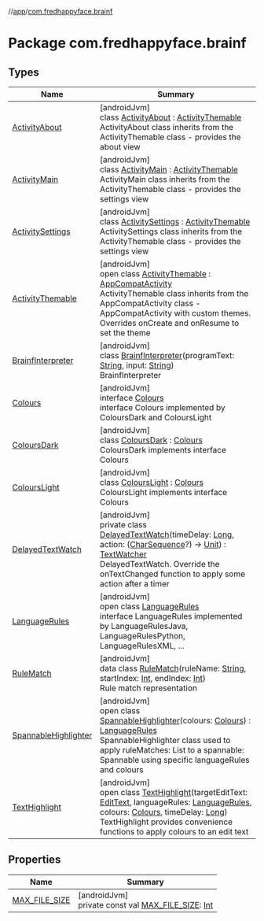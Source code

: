 //[app](../../index.md)/[com.fredhappyface.brainf](index.md)

# Package com.fredhappyface.brainf

## Types

| Name | Summary |
|---|---|
| [ActivityAbout](-activity-about/index.md) | [androidJvm]<br>class [ActivityAbout](-activity-about/index.md) : [ActivityThemable](-activity-themable/index.md)<br>ActivityAbout class inherits from the ActivityThemable class - provides the about view |
| [ActivityMain](-activity-main/index.md) | [androidJvm]<br>class [ActivityMain](-activity-main/index.md) : [ActivityThemable](-activity-themable/index.md)<br>ActivityMain class inherits from the ActivityThemable class - provides the settings view |
| [ActivitySettings](-activity-settings/index.md) | [androidJvm]<br>class [ActivitySettings](-activity-settings/index.md) : [ActivityThemable](-activity-themable/index.md)<br>ActivitySettings class inherits from the ActivityThemable class - provides the settings view |
| [ActivityThemable](-activity-themable/index.md) | [androidJvm]<br>open class [ActivityThemable](-activity-themable/index.md) : [AppCompatActivity](https://developer.android.com/reference/kotlin/androidx/appcompat/app/AppCompatActivity.html)<br>ActivityThemable class inherits from the AppCompatActivity class - AppCompatActivity with custom themes. Overrides onCreate and onResume to set the theme |
| [BrainfInterpreter](-brainf-interpreter/index.md) | [androidJvm]<br>class [BrainfInterpreter](-brainf-interpreter/index.md)(programText: [String](https://kotlinlang.org/api/latest/jvm/stdlib/kotlin/-string/index.html), input: [String](https://kotlinlang.org/api/latest/jvm/stdlib/kotlin/-string/index.html))<br>BrainfInterpreter |
| [Colours](-colours/index.md) | [androidJvm]<br>interface [Colours](-colours/index.md)<br>interface Colours implemented by ColoursDark and ColoursLight |
| [ColoursDark](-colours-dark/index.md) | [androidJvm]<br>class [ColoursDark](-colours-dark/index.md) : [Colours](-colours/index.md)<br>ColoursDark implements interface Colours |
| [ColoursLight](-colours-light/index.md) | [androidJvm]<br>class [ColoursLight](-colours-light/index.md) : [Colours](-colours/index.md)<br>ColoursLight implements interface Colours |
| [DelayedTextWatch](-delayed-text-watch/index.md) | [androidJvm]<br>private class [DelayedTextWatch](-delayed-text-watch/index.md)(timeDelay: [Long](https://kotlinlang.org/api/latest/jvm/stdlib/kotlin/-long/index.html), action: ([CharSequence](https://kotlinlang.org/api/latest/jvm/stdlib/kotlin/-char-sequence/index.html)?) -&gt; [Unit](https://kotlinlang.org/api/latest/jvm/stdlib/kotlin/-unit/index.html)) : [TextWatcher](https://developer.android.com/reference/kotlin/android/text/TextWatcher.html)<br>DelayedTextWatch. Override the onTextChanged function to apply some action after a timer |
| [LanguageRules](-language-rules/index.md) | [androidJvm]<br>open class [LanguageRules](-language-rules/index.md)<br>interface LanguageRules implemented by LanguageRulesJava, LanguageRulesPython, LanguageRulesXML, ... |
| [RuleMatch](-rule-match/index.md) | [androidJvm]<br>data class [RuleMatch](-rule-match/index.md)(ruleName: [String](https://kotlinlang.org/api/latest/jvm/stdlib/kotlin/-string/index.html), startIndex: [Int](https://kotlinlang.org/api/latest/jvm/stdlib/kotlin/-int/index.html), endIndex: [Int](https://kotlinlang.org/api/latest/jvm/stdlib/kotlin/-int/index.html))<br>Rule match representation |
| [SpannableHighlighter](-spannable-highlighter/index.md) | [androidJvm]<br>open class [SpannableHighlighter](-spannable-highlighter/index.md)(colours: [Colours](-colours/index.md)) : [LanguageRules](-language-rules/index.md)<br>SpannableHighlighter class used to apply ruleMatches: List<RuleMatch> to a spannable: Spannable using specific languageRules and colours |
| [TextHighlight](-text-highlight/index.md) | [androidJvm]<br>open class [TextHighlight](-text-highlight/index.md)(targetEditText: [EditText](https://developer.android.com/reference/kotlin/android/widget/EditText.html), languageRules: [LanguageRules](-language-rules/index.md), colours: [Colours](-colours/index.md), timeDelay: [Long](https://kotlinlang.org/api/latest/jvm/stdlib/kotlin/-long/index.html))<br>TextHighlight provides convenience functions to apply colours to an edit text |

## Properties

| Name | Summary |
|---|---|
| [MAX_FILE_SIZE](-m-a-x_-f-i-l-e_-s-i-z-e.md) | [androidJvm]<br>private const val [MAX_FILE_SIZE](-m-a-x_-f-i-l-e_-s-i-z-e.md): [Int](https://kotlinlang.org/api/latest/jvm/stdlib/kotlin/-int/index.html) |
